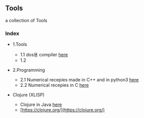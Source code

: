 ## Tools
a collection of Tools
### Index
* 1.Tools
  * 1.1 dos용 compiler [here](https://github.com/fragglet/dos-compilers)
  * 1.2 

* 2.Programming
  * 2.1 Numerical recepies made in C++ and in python3 [here](https://github.com/KrzysiekJa/Numerical-recepies)
  * 2.2 Numerical recepies in C [here](https://github.com/saulwiggin/Numerical-Recipies-in-C)

* Clojure (XLISP)
  * Clojure in Java [here](https://github.com/clojure/)
  * [https://clojure.org/](https://clojure.org/)
